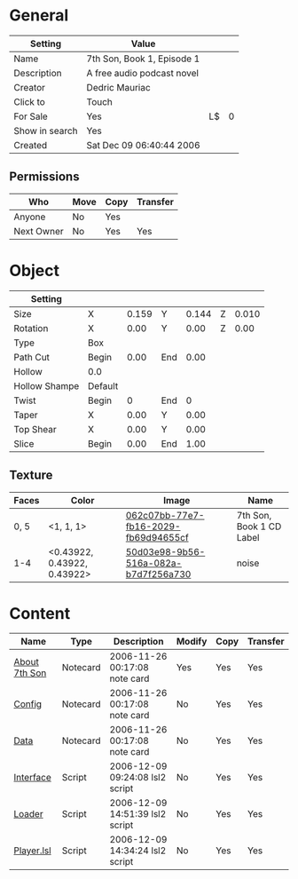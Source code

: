 # General

| Setting | Value | | |
| --- | --- | --- | --- |
| Name | 7th Son, Book 1, Episode 1 |
| Description | A free audio podcast novel |
| Creator | Dedric Mauriac |
| Click to | Touch |
| For Sale | Yes | L$ | 0 |
| Show in search | Yes |
| Created | Sat Dec 09 06:40:44 2006 |

## Permissions
| Who | Move | Copy | Transfer |
| --- | --- | --- | --- |
| Anyone | No | Yes |
| Next Owner | No | Yes | Yes |

# Object

| Setting |  |  |  | | | |
| --- | --- | --- | --- | --- | --- | --- |
| Size | X | 0.159 | Y | 0.144 | Z | 0.010 |
| Rotation | X | 0.00 | Y | 0.00 | Z | 0.00 |
| Type | Box |
| Path Cut  | Begin | 0.00 | End | 0.00 |
| Hollow  | 0.0 |
| Hollow Shampe  | Default |
| Twist  | Begin | 0 | End | 0 |
| Taper  | X | 0.00 | Y | 0.00 |
| Top Shear  | X | 0.00 | Y | 0.00 |
| Slice  | Begin | 0.00 | End | 1.00 |

## Texture
| Faces | Color | Image | Name |
| --- | --- | --- | --- |
| 0, 5 | <1, 1, 1> | [062c07bb-77e7-fb16-2029-fb69d94655cf](../Assets/7th%20Son,%20Book%201%20CD%20Label.png) | 7th Son, Book 1 CD Label |
| 1-4 | <0.43922, 0.43922, 0.43922> | [50d03e98-9b56-516a-082a-b7d7f256a730](../Assets/noise.png) | noise |

# Content
| Name | Type | Description | Modify | Copy | Transfer |
| --- | --- | --- | --- | --- | --- |
| [About 7th Son](About%207th%20Son.txt) | Notecard | 2006-11-26 00:17:08 note card | Yes |  Yes | Yes |
| [Config](Config.txt) | Notecard | 2006-11-26 00:17:08 note card | No |  Yes | Yes |
| [Data](Data.txt) | Notecard | 2006-11-26 00:17:08 note card | No |  Yes | Yes |
| [Interface](Interface.lsl) | Script | 2006-12-09 09:24:08 lsl2 script | No |  Yes | Yes |
| [Loader](Loader.lsl) | Script | 2006-12-09 14:51:39 lsl2 script | No |  Yes | Yes |
| [Player.lsl](Player.lsl) | Script | 2006-12-09 14:34:24 lsl2 script | No |  Yes | Yes |
